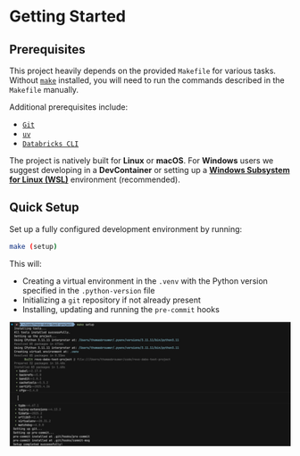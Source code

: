 # Getting Started

## Prerequisites

This project heavily depends on the provided `Makefile` for various tasks. Without [`make`](https://www.gnu.org/software/make) installed, you will need to run the commands described in the `Makefile` manually.

Additional prerequisites include:

- [`Git`](https://git-scm.com)
- [`uv`](https://github.com/astral-sh/uv)
- [`Databricks CLI`](https://docs.databricks.com/dev-tools/cli/databricks-cli.html)

The project is natively built for **Linux** or **macOS**. For **Windows** users we suggest developing in a **DevContainer** or setting up a **[Windows Subsystem for Linux (WSL)](wsl.md)** environment (recommended).

## Quick Setup

Set up a fully configured development environment by running:

```bash
make (setup)
```

This will:

- Creating a virtual environment in the `.venv` with the Python version specified in the `.python-version` file
- Initializing a `git` repository if not already present
- Installing, updating and running the `pre-commit` hooks

![make-setup](images/make-setup.png)
